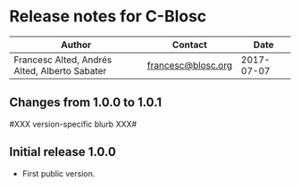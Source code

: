 # Release notes for C-Blosc

| Author | Contact | Date |
|--------|---------|------|
| Francesc Alted, Andrés Alted, Alberto Sabater | francesc@blosc.org | 2017-07-07 |


## Changes from 1.0.0 to 1.0.1

#XXX version-specific blurb XXX#

## Initial release 1.0.0

* First public version.
